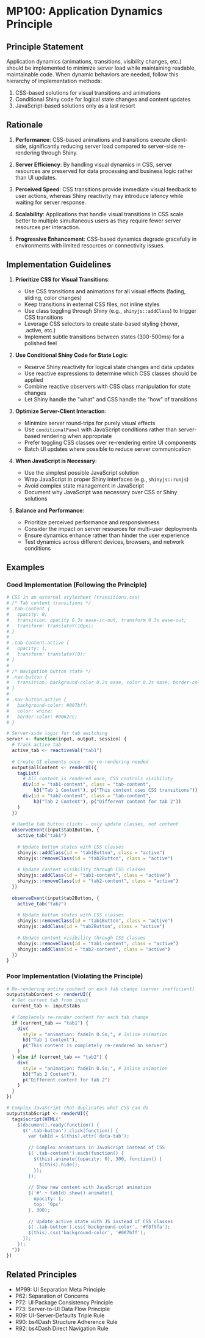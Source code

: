 # MP100: Application Dynamics Principle

## Principle Statement

Application dynamics (animations, transitions, visibility changes, etc.) should be implemented to minimize server load while maintaining readable, maintainable code. When dynamic behaviors are needed, follow this hierarchy of implementation methods:

1. CSS-based solutions for visual transitions and animations
2. Conditional Shiny code for logical state changes and content updates
3. JavaScript-based solutions only as a last resort

## Rationale

1. **Performance**: CSS-based animations and transitions execute client-side, significantly reducing server load compared to server-side re-rendering through Shiny.

2. **Server Efficiency**: By handling visual dynamics in CSS, server resources are preserved for data processing and business logic rather than UI updates.

3. **Perceived Speed**: CSS transitions provide immediate visual feedback to user actions, whereas Shiny reactivity may introduce latency while waiting for server response.

4. **Scalability**: Applications that handle visual transitions in CSS scale better to multiple simultaneous users as they require fewer server resources per interaction.

5. **Progressive Enhancement**: CSS-based dynamics degrade gracefully in environments with limited resources or connectivity issues.

## Implementation Guidelines

1. **Prioritize CSS for Visual Transitions**:
   - Use CSS transitions and animations for all visual effects (fading, sliding, color changes)
   - Keep transitions in external CSS files, not inline styles
   - Use class toggling through Shiny (e.g., `shinyjs::addClass`) to trigger CSS transitions
   - Leverage CSS selectors to create state-based styling (:hover, .active, etc.)
   - Implement subtle transitions between states (300-500ms) for a polished feel

2. **Use Conditional Shiny Code for State Logic**:
   - Reserve Shiny reactivity for logical state changes and data updates
   - Use reactive expressions to determine which CSS classes should be applied
   - Combine reactive observers with CSS class manipulation for state changes
   - Let Shiny handle the "what" and CSS handle the "how" of transitions

3. **Optimize Server-Client Interaction**:
   - Minimize server round-trips for purely visual effects
   - Use `conditionalPanel` with JavaScript conditions rather than server-based rendering when appropriate
   - Prefer toggling CSS classes over re-rendering entire UI components
   - Batch UI updates where possible to reduce server communication

4. **When JavaScript is Necessary**:
   - Use the simplest possible JavaScript solution
   - Wrap JavaScript in proper Shiny interfaces (e.g., `shinyjs::runjs`)
   - Avoid complex state management in JavaScript
   - Document why JavaScript was necessary over CSS or Shiny solutions

5. **Balance and Performance**:
   - Prioritize perceived performance and responsiveness
   - Consider the impact on server resources for multi-user deployments
   - Ensure dynamics enhance rather than hinder the user experience
   - Test dynamics across different devices, browsers, and network conditions

## Examples

### Good Implementation (Following the Principle)

```r
# CSS in an external stylesheet (transitions.css)
# /* Tab content transitions */
# .tab-content {
#   opacity: 0;
#   transition: opacity 0.3s ease-in-out, transform 0.3s ease-out;
#   transform: translateY(10px);
# }
# 
# .tab-content.active {
#   opacity: 1;
#   transform: translateY(0);
# }
# 
# /* Navigation button state */
# .nav-button {
#   transition: background-color 0.2s ease, color 0.2s ease, border-color 0.2s ease;
# }
# 
# .nav-button.active {
#   background-color: #007bff;
#   color: white;
#   border-color: #0062cc;
# }

# Server-side logic for tab switching
server <- function(input, output, session) {
  # Track active tab
  active_tab <- reactiveVal("tab1")
  
  # Create UI elements once - no re-rendering needed
  output$allContent <- renderUI({
    tagList(
      # All content is rendered once, CSS controls visibility
      div(id = "tab1-content", class = "tab-content", 
          h3("Tab 1 Content"), p("This content uses CSS transitions")),
      div(id = "tab2-content", class = "tab-content", 
          h3("Tab 2 Content"), p("Different content for tab 2"))
    )
  })
  
  # Handle tab button clicks - only update classes, not content
  observeEvent(input$tab1Button, {
    active_tab("tab1")
    
    # Update button states with CSS classes
    shinyjs::addClass(id = "tab1Button", class = "active")
    shinyjs::removeClass(id = "tab2Button", class = "active")
    
    # Update content visibility through CSS classes
    shinyjs::addClass(id = "tab1-content", class = "active")
    shinyjs::removeClass(id = "tab2-content", class = "active")
  })
  
  observeEvent(input$tab2Button, {
    active_tab("tab2")
    
    # Update button states with CSS classes
    shinyjs::removeClass(id = "tab1Button", class = "active")
    shinyjs::addClass(id = "tab2Button", class = "active")
    
    # Update content visibility through CSS classes
    shinyjs::removeClass(id = "tab1-content", class = "active")
    shinyjs::addClass(id = "tab2-content", class = "active")
  })
}
```

### Poor Implementation (Violating the Principle)

```r
# Re-rendering entire content on each tab change (server inefficient)
output$tabContent <- renderUI({
  # Get current tab from input
  current_tab <- input$tabs
  
  # Completely re-render content for each tab change
  if (current_tab == "tab1") {
    div(
      style = "animation: fadeIn 0.5s;", # Inline animation
      h3("Tab 1 Content"),
      p("This content is completely re-rendered on server")
    )
  } else if (current_tab == "tab2") {
    div(
      style = "animation: fadeIn 0.5s;", # Inline animation
      h3("Tab 2 Content"),
      p("Different content for tab 2")
    )
  }
})

# Complex JavaScript that duplicates what CSS can do
output$tabScript <- renderUI({
  tags$script(HTML("
    $(document).ready(function() {
      $('.tab-button').click(function() {
        var tabId = $(this).attr('data-tab');
        
        // Complex animations in JavaScript instead of CSS
        $('.tab-content').each(function() {
          $(this).animate({opacity: 0}, 300, function() {
            $(this).hide();
          });
        });
        
        // Show new content with JavaScript animation
        $('#' + tabId).show().animate({
          opacity: 1,
          top: '0px'
        }, 300);
        
        // Update active state with JS instead of CSS classes
        $('.tab-button').css('background-color', '#f8f9fa');
        $(this).css('background-color', '#007bff');
      });
    });
  "))
})
```

## Related Principles

- MP99: UI Separation Meta Principle
- P62: Separation of Concerns
- P72: UI Package Consistency Principle
- P73: Server-to-UI Data Flow Principle
- R09: UI-Server-Defaults Triple Rule
- R90: bs4Dash Structure Adherence Rule
- R92: bs4Dash Direct Navigation Rule
